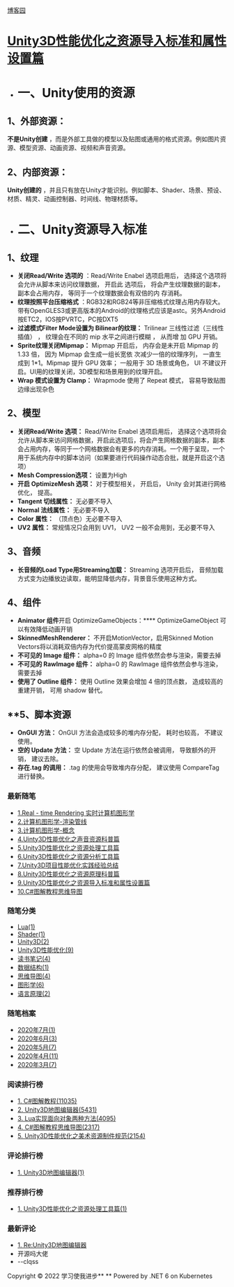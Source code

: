 
[博客园](https://www.cnblogs.com/wwhhgg/p/12931173.html)

# [Unity3D性能优化之资源导入标准和属性设置篇](https://www.cnblogs.com/wwhhgg/p/12931173.html)

* # 一、Unity使用的资源

## 1、外部资源：

 **不是Unity创建** ，而是外部工具做的模型以及贴图或通用的格式资源。例如图片资源、模型资源、动画资源、视频和声音资源。

## 2、内部资源：

 **Unity创建的** ，并且只有放在Unity才能识别。例如脚本、Shader、场景、预设、材质、精灵、动画控制器、时间线、物理材质等。

* # 二、Unity资源导入标准

## 1、纹理

* **关闭Read/Write 选项的** ：Read/Write Enabel 选项启用后， 选择这个选项将会允许从脚本来访问纹理数据， 开启此
  选项后， 将会产生纹理数据的副本， 副本会占用内存， 等同于一个纹理数据会有双倍的内
  存消耗。
* **纹理按照平台压缩格式** ：RGB32和RGB24等非压缩格式纹理占用内存较大。带有OpenGLES3或更高版本的Android的纹理格式应该是astc。另外Android按ETC2，IOS按PVRTC，PC按DXT5
* **过滤模式Filter Mode设置为 Bilinear的纹理：** Trilinear 三线性过滤（三线性插值） ， 纹理会在不同的 mip 水平之间进行模糊 ， 从而增
  加 GPU 开销。
* **Sprite纹理关闭Mipmap：** Mipmap 开启后， 内存会是未开启 Mipmap 的 1.33 倍， 因为 Mipmap 会生成一组长宽依
  次减少一倍的纹理序列， 一直生成到 1*1。Mipmap 提升 GPU 效率； 一般用于 3D 场景或角色， UI 不建议开启。UI用的纹理关闭，3D模型和场景用到的纹理开启。
* **Wrap 模式设置为 Clamp：** Wrapmode 使用了 Repeat 模式， 容易导致贴图边缘出现杂色

## 2、模型

* **关闭Read/Write 选项：** Read/Write Enabel 选项启用后， 选择这个选项将会允许从脚本来访问网格数据，开启此选项后，将会产生网格数据的副本，副本会占用内存，等同于一个网格数据会有更多的内存消耗。一个用于呈现，一个用于系统内存中的脚本访问（如果要进行代码操作动态合批，就是开启这个选项）
* **Mesh Compression选项：** 设置为High
* **开启 OptimizeMesh 选项：** 对于模型相关， 开启后， Unity 会对其进行网格优化， 提高。
* **Tangent 切线属性：** 无必要不导入
* **Normal 法线属性：** 无必要不导入
* **Color 属性：** （顶点色）无必要不导入
* **UV2 属性：** 常规情况只会用到 UV1， UV2 一般不会用到，无必要不导入

## 3、音频

* **长音频的Load Type用Streaming加载：** Streaming 选项开启后， 音频加载方式变为边播放边读取，能明显降低内存，背景音乐使用这种方式。

## **4、组件**

* **Animator 组件**开启 OptimizeGameObjects：**** OptimizeGameObject 可以有效降低动画开销
* **SkinnedMeshRenderer：** 不开启MotionVector，启用Skinned Motion Vectors将以消耗双倍内存为代价提高蒙皮网格的精度
* **不可见的 Image 组件：** alpha=0 的 Image 组件依然会参与渲染，需要去掉
* **不可见的 RawImage 组件：** alpha=0 的 RawImage 组件依然会参与渲染，需要去掉
* **使用了 Outline 组件：** 使用 Outline 效果会增加 4 倍的顶点数， 造成较高的重建开销， 可用 shadow 替代。

## **5、脚本资源

* **OnGUI 方法：** OnGUI 方法会造成较多的堆内存分配， 耗时也较高， 不建议使用。
* **空的 Update 方法：** 空 Update 方法在运行依然会被调用， 导致额外的开销， 建议去除。
* **存在.tag 的调用：** .tag 的使用会导致堆内存分配， 建议使用 CompareTag 进行替换。

### 最新随笔

* [1.Real - time Rendering 实时计算机图形学](https://www.cnblogs.com/wwhhgg/p/13268682.html)
* [2.计算机图形学-渲染管线](https://www.cnblogs.com/wwhhgg/p/13025584.html)
* [3.计算机图形学-概念](https://www.cnblogs.com/wwhhgg/p/13025576.html)
* [4.Uinty3D性能优化之声音资源科普篇](https://www.cnblogs.com/wwhhgg/p/13025544.html)
* [5.Unity3D性能优化之资源处理工具篇](https://www.cnblogs.com/wwhhgg/p/12937820.html)
* [6.Unity3D性能优化之资源分析工具篇](https://www.cnblogs.com/wwhhgg/p/12966916.html)
* [7.Unity3D项目性能优化实践经验总结](https://www.cnblogs.com/wwhhgg/p/12965891.html)
* [8.Unity3D性能优化之资源原理科普篇](https://www.cnblogs.com/wwhhgg/p/12937944.html)
* [9.Unity3D性能优化之资源导入标准和属性设置篇](https://www.cnblogs.com/wwhhgg/p/12931173.html)
* [10.C#图解教程思维导图](https://www.cnblogs.com/wwhhgg/p/12850597.html)

### 随笔分类

* [Lua(1)](https://www.cnblogs.com/wwhhgg/category/1572882.html)
* [Shader(1)](https://www.cnblogs.com/wwhhgg/category/1572880.html)
* [Unity3D(2)](https://www.cnblogs.com/wwhhgg/category/1572881.html)
* [Unity3D性能优化(9)](https://www.cnblogs.com/wwhhgg/category/1768399.html)
* [读书笔记(4)](https://www.cnblogs.com/wwhhgg/category/1759547.html)
* [数据结构(1)](https://www.cnblogs.com/wwhhgg/category/1680055.html)
* [思维导图(4)](https://www.cnblogs.com/wwhhgg/category/1681711.html)
* [图形学(6)](https://www.cnblogs.com/wwhhgg/category/1687735.html)
* [语言原理(2)](https://www.cnblogs.com/wwhhgg/category/1687688.html)

### 随笔档案

* [2020年7月(1)](https://www.cnblogs.com/wwhhgg/archive/2020/07.html)
* [2020年6月(3)](https://www.cnblogs.com/wwhhgg/archive/2020/06.html)
* [2020年5月(7)](https://www.cnblogs.com/wwhhgg/archive/2020/05.html)
* [2020年4月(11)](https://www.cnblogs.com/wwhhgg/archive/2020/04.html)
* [2020年3月(7)](https://www.cnblogs.com/wwhhgg/archive/2020/03.html)

### 阅读排行榜

* [1. C#图解教程(11035)](https://www.cnblogs.com/wwhhgg/p/12845398.html)
* [2. Unity3D地图编辑器(5431)](https://www.cnblogs.com/wwhhgg/p/12579450.html)
* [3. Lua实现面向对象两种方法(4095)](https://www.cnblogs.com/wwhhgg/p/12606677.html)
* [4. C#图解教程思维导图(2317)](https://www.cnblogs.com/wwhhgg/p/12850597.html)
* [5. Unity3D性能优化之美术资源制件规范(2154)](https://www.cnblogs.com/wwhhgg/p/12704216.html)

### 评论排行榜

* [1. Unity3D地图编辑器(1)](https://www.cnblogs.com/wwhhgg/p/12579450.html)

### 推荐排行榜

* [1. Unity3D性能优化之资源处理工具篇(1)](https://www.cnblogs.com/wwhhgg/p/12937820.html)

### 最新评论

* [1. Re:Unity3D地图编辑器](https://www.cnblogs.com/wwhhgg/p/12579450.html)
* 开源吗大佬
* --clqss

Copyright © 2022 学习使我进步** **
Powered by .NET 6 on Kubernetes

